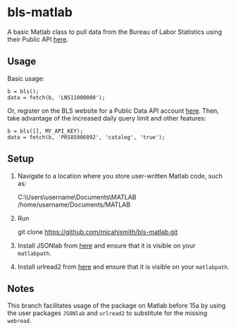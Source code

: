 bls-matlab
==========

A basic Matlab class to pull data from the Bureau of Labor Statistics using
their Public API [here](http://www.bls.gov/developers/home.htm).

Usage
-----

Basic usage:

    b = bls();
    data = fetch(b, 'LNS11000000');

Or, register on the BLS website for a Public Data API account
[here](http://data.bls.gov/registrationEngine/). Then, take advantage of the
increased daily query limit and other features:

    b = bls([], MY_API_KEY);
    data = fetch(b, 'PRS85006092', 'catalog', 'true');

Setup
-----

1. Navigate to a location where you store user-written Matlab code, such as:

    C:\Users\username\Documents\MATLAB
    /home/username/Documents/MATLAB

2. Run

    git clone https://github.com/micahjsmith/bls-matlab.git

3. Install JSONlab from
   [here](http://www.mathworks.com/matlabcentral/fileexchange/33381-jsonlab--a-toolbox-to-encode-decode-json-files-in-matlab-octave)
   and ensure that it is visible on your `matlabpath`.

4. Install urlread2 from
   [here](http://www.mathworks.com/matlabcentral/fileexchange/35693-urlread2)
   and ensure that it is visible on your `matlabpath`.



Notes
------------

This branch facilitates usage of the package on Matlab before 15a by using the user packages
`JSONlab` and `urlread2` to substitute for the missing `webread`.
